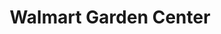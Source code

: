 ---
title: "Walmart Garden Center"
url: /mesa/walmart-garden-center-south-greenfield-road/
shop: Garten-Center
---